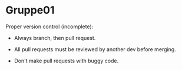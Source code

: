# Gruppe01

Proper version control (incomplete):
  * Always branch, then pull request.
  * All pull requests must be reviewed by another dev before merging.
  
  * Don't make pull requests with buggy code.
  
